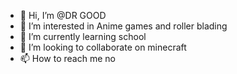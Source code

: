 - 👋 Hi, I’m @DR GOOD
- 👀 I’m interested in Anime games and roller blading
- 🌱 I’m currently learning school
- 💞️ I’m looking to collaborate on minecraft
- 📫 How to reach me no

<!---
DRGOOD0/DRGOOD0 is a ✨ special ✨ repository because its `README.md` (this file) appears on your GitHub profile.
You can click the Preview link to take a look at your changes.
--->

